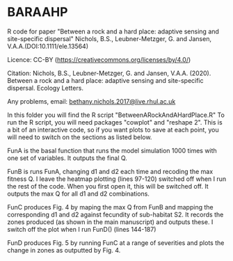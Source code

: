 # BARAAHP
R code for paper "Between a rock and a hard place: adaptive sensing and site-specific dispersal" 
Nichols, B.S., Leubner-Metzger, G. and Jansen, V.A.A.(DOI:10.1111/ele.13564)

Licence: CC-BY (https://creativecommons.org/licenses/by/4.0/)

Citation: Nichols, B.S., Leubner-Metzger, G. and Jansen, V.A.A. (2020). Between a rock and a hard place: adaptive sensing and site-specific dispersal. Ecology Letters.

Any problems, email: bethany.nichols.2017@live.rhul.ac.uk

In this folder you will find the R script "BetweenARockAndAHardPlace.R"
To run the R script, you will need packages "cowplot" and "reshape 2". This is a bit of an interactive code, so if you want plots to save at each point, you will need to switch on the sections as listed below.

FunA is the basal function that runs the model simulation 1000 times with one set of variables. It outputs the final Q.

FunB is runs FunA, changing d1 and d2 each time and recoding the max fitness Q. I leave the heatmap plotting (lines 97-120) switched off when I run the rest of the code. When you first open it, this will be switched off. It outputs the max Q for all d1 and d2 combinations.

FunC produces Fig. 4 by maping the max Q from FunB and mapping the corresponding d1 and d2 against fecundity of sub-habitat S2. It records the zones produced (as shown in the main manuscript) and outputs these. I switch off the plot when I run FunD() (lines 144-187)

FunD produces Fig. 5 by running FunC at a range of severities and plots the change in zones as outputted by Fig. 4. 
